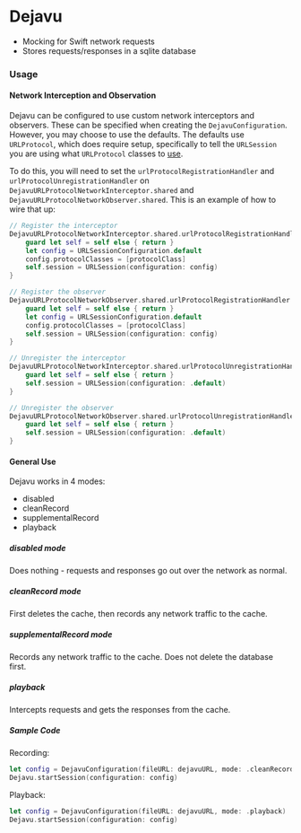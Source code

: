 # Dejavu

- Mocking for Swift network requests
- Stores requests/responses in a sqlite database

### Usage

#### Network Interception and Observation

Dejavu can be configured to use custom network interceptors and observers. These can be specified when creating the `DejavuConfiguration`.  However, you may choose to use the defaults. The defaults use `URLProtocol`, which does require setup, specifically to tell the `URLSession` you are using what `URLProtocol` classes to [use](https://developer.apple.com/documentation/foundation/urlsessionconfiguration/1411050-protocolclasses).

To do this, you will need to set the `urlProtocolRegistrationHandler` and `urlProtocolUnregistrationHandler` on `DejavuURLProtocolNetworkInterceptor.shared` and `DejavuURLProtocolNetworkObserver.shared`. This is an example of how to wire that up:

```swift
// Register the interceptor
DejavuURLProtocolNetworkInterceptor.shared.urlProtocolRegistrationHandler = { [weak self] (protocolClass : AnyClass) in
    guard let self = self else { return }
    let config = URLSessionConfiguration.default
    config.protocolClasses = [protocolClass]
    self.session = URLSession(configuration: config)
}

// Register the observer
DejavuURLProtocolNetworkObserver.shared.urlProtocolRegistrationHandler = { [weak self] (protocolClass : AnyClass) in
    guard let self = self else { return }
    let config = URLSessionConfiguration.default
    config.protocolClasses = [protocolClass]
    self.session = URLSession(configuration: config)
}

// Unregister the interceptor
DejavuURLProtocolNetworkInterceptor.shared.urlProtocolUnregistrationHandler = { [weak self] (protocolClass : AnyClass) in
    guard let self = self else { return }
    self.session = URLSession(configuration: .default)
}

// Unregister the observer
DejavuURLProtocolNetworkObserver.shared.urlProtocolUnregistrationHandler = { [weak self] (protocolClass : AnyClass) in
    guard let self = self else { return }
    self.session = URLSession(configuration: .default)
}
```

#### General Use

Dejavu works in 4 modes:

- disabled
- cleanRecord
- supplementalRecord
- playback

##### disabled mode
Does nothing - requests and responses go out over the network as normal.

##### cleanRecord mode
First deletes the cache, then records any network traffic to the cache.

##### supplementalRecord mode
Records any network traffic to the cache. Does not delete the database first.

##### playback
Intercepts requests and gets the responses from the cache.

##### Sample Code

Recording:
```swift
let config = DejavuConfiguration(fileURL: dejavuURL, mode: .cleanRecord)
Dejavu.startSession(configuration: config)
```

Playback:
```swift
let config = DejavuConfiguration(fileURL: dejavuURL, mode: .playback)
Dejavu.startSession(configuration: config)
```
